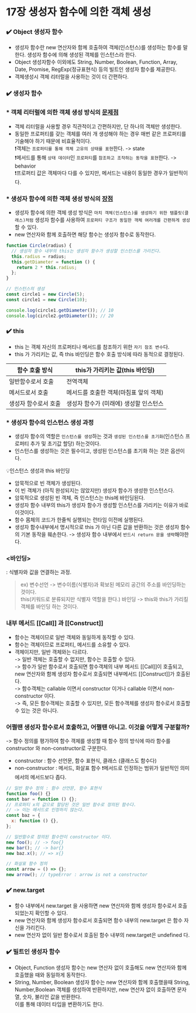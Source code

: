 # 17장 생성자 함수에 의한 객체 생성

### ✔️ Object 생성자 함수

- 생성자 함수란 new 연산자와 함께 호출하여 객체(인스턴스)를 생성하는 함수를 말한다. 생성자 함수에 의해 생성된 객체를 인스턴스라 한다.
- Object 생성자함수 이외에도 String, Number, Boolean, Function, Array, Date, Promise, RegExp(정규표현식) 등의 빌트인 생성자 함수를 제공한다.
- 객체생성시 객체 리터럴을 사용하는 것이 더 간편하다.

### ✔️ 생성자 함수

### \* 객체 리터럴에 의한 객체 생성 방식의 <u>문제점</u>

- 객체 리터럴을 사용할 경우 직관적이고 간편하지만, 단 하나의 객체만 생성한다.
- 동일한 프로퍼티를 갖는 객체를 여러 개 생성해야 하는 경우 매번 같은 프로퍼티를 기술해야 하기 때문에 비효율적이다.<br>
  ❗객체는 `프로퍼티를 통해 객체 고유의 상태를 표현`한다. -> state<br>
  ❗메서드를 통해 `상태 데이터`인 `프로퍼티`를 `참조하고 조작하는 동작을 표현`한다. -> behavior<br>
  ❗프로퍼티 값은 객체마다 다를 수 있지만, 메서드는 내용이 동일한 경우가 일반적이다.

### \* 생성자 함수에 의한 객체 생성 방식의 <u>장점</u>

- 생성자 함수에 의한 객체 생성 방식은 `마치 객체(인스턴스)를 생성하기 위한 템플릿(클래스)처럼` 생성자 함수를 사용하여 `프로퍼티 구조가 동일한 객체 여러개를 간편하게 생성`할 수 있다.
- new 연산자와 함께 호출하면 해당 함수는 생성자 함수로 동작한다.

```jsx
function Circle(radius) {
  // 생성자 함수 내부의 this는 생성자 함수가 생성할 인스턴스를 가리킨다.
  this.radius = radius;
  this.getDiameter = function () {
    return 2 * this.radius;
  };
}

// 인스턴스의 생성
const circle1 = new Circle(5);
const circle1 = new Circle(10);

console.log(circle1.getDiameter()); // 10
console.log(circle2.getDiameter()); // 20
```

### ✔️ this

- this 는 객체 자신의 프로퍼티나 메서드를 참조하기 위한 `자기 참조 변수`다.
- this 가 가리키는 값, 즉 this 바인딩은 함수 호출 방식에 따라 동적으로 결정된다.

| 함수 호출 방식       | this가 가리키는 값(this 바인딩)        |
| -------------------- | -------------------------------------- |
| 일반함수로서 호출    | 전역객체                               |
| 메서드로서 호출      | 메서드를 호출한 객체(마침표 앞의 객체) |
| 생성자 함수로서 호출 | 생성자 함수가 (미래에) 생성할 인스턴스 |

### \* 생성자 함수의 인스턴스 생성 과정

- 생성자 함수의 역할은 `인스턴스를 생성`하는 것과 `생성된 인스턴스를 초기화`(인스턴스 프로퍼티 추가 및 초기값 할당) 하는것이다.
- 인스턴스를 생성하는 것은 필수이고, 생성된 인스턴스를 초기화 하는 것은 옵션이다.

💡인스턴스 생성과 this 바인딩

- 암묵적으로 빈 객체가 생성된다.
- 이 빈 객체가 (아직 완성되지는 않았지만) 생성자 함수가 생성한 인스턴스다.
- 암묵적으로 생성된 빈 객체, 즉 인스턴스는 this에 바인딩된다.
- 생성자 함수 내부의 this가 생성자 함수가 생성할 인스턴스를 가리키는 이유가 바로 이것이다.
- 함수 몸체의 코드가 한줄씩 실행되는 런타임 이전에 실행된다.
- 생성자 함수내부에서 명시적으로 this 가 아닌 다른 값을 반환하는 것은 생성자 함수의 기본 동작을 훼손한다.
  -> 생성자 함수 내부에서 `반드시 return 문을 생략`해야한다.

### <바인딩>

: 식별자와 값을 연결하는 과정.<br>

> ex) 변수선언 -> 변수이름(식별자)과 확보된 메모리 공간의 주소를 바인딩하는 것이다.<br>
> this(키워드로 분류되지만 식별자 역할을 한다.) 바인딩 -> this와 this가 가리킬 객체를 바인딩 하는 것이다.

### 내부 메서드 [[Call]] 과 [[Construct]]

- 함수는 객체이므로 일반 객체와 동일하게 동작할 수 있다.
- 함수는 객체이므로 프로퍼티, 메서드를 소유할 수 있다.
- 객체이지만, 일반 객체와는 다르다.<br>
  -> 일반 객체는 호출할 수 없지만, 함수는 호출할 수 있다.<br>
  -> 함수가 일반 함수로서 호출되면 함수객체의 내부 메서드 [[Call]]이 호출되고, new 연산자와 함께 생성자 함수로서 호출되면 내부메서드 [[Construct]]가 호출된다.<br>
  -> 함수객체는 callable 이면서 constructor 이거나 callable 이면서 non-constructor 이다.<br>
  -> 즉, 모든 함수객체는 호출할 수 있지만, 모든 함수객체를 생성자 함수로서 호출할 수 있는 것은 아니다.

### 어쩔땐 생성자 함수로서 호출하고, 어쩔땐 아니고. 이것을 어떻게 구분할까?<br>

-> 함수 정의를 평가하여 함수 객체를 생성할 때 함수 정의 방식에 따라 함수를 constructor 와 non-constructor로 구분한다.

- constructor : 함수 선언문, 함수 표현식, 클래스 (클래스도 함수다)
- non-constructor : 메서드, 화살표 함수
  ❗메서드로 인정하는 범위가 일반적인 의미에서의 메서드보다 좁다.

```jsx
// 일반 함수 정의 : 함수 선언문, 함수 표현식
function foo() {}
const bar = function () {};
// 프로퍼티 x의 값으로 할당된 것은 일반 함수로 정의된 함수다.
// -> 이는 메서드로 인정하지 않는다.
const baz = {
  x: function () {},
};

// 일반함수로 정의된 함수만이 constructor 이다.
new foo(); // -> foo{}
new bar(); // -> bar{}
new baz.x(); // => x{}

// 화살표 함수 정의
const arrow = () => {};
new arrow(); // typeError : arrow is not a constructor
```

### ✔️ new.target

- 함수 내부에서 new.target 을 사용하면 new 연산자와 함께 생성자 함수로서 호출되었는지 확인할 수 있다.
- new 연산자와 함께 생성자 함수로서 호출되면 함수 내부의 new.target 은 함수 자신을 가리킨다.
- new 연산자 없이 일반 함수로서 호출된 함수 내부의 new.target은 undefined 다.

### ✔️ 빌트인 생성자 함수

- Object, Function 생성자 함수는 new 연산자 없이 호출해도 new 연산자와 함께 호출했을 때와 동일하게 동작한다.
- String, Number, Boolean 생성자 함수는 new 연산자와 함께 호출했을때 String, Number,Boolean 객체를 생성하여 반환하지만, new 연산자 없이 호출하면 문자열, 숫자, 불리언 값을 반환한다.<br>
  이를 통해 데이터 타입을 변환하기도 한다.
